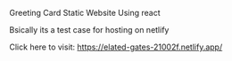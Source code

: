 Greeting Card Static Website Using react

Bsically its a test case for hosting on netlify

Click here to visit: https://elated-gates-21002f.netlify.app/
